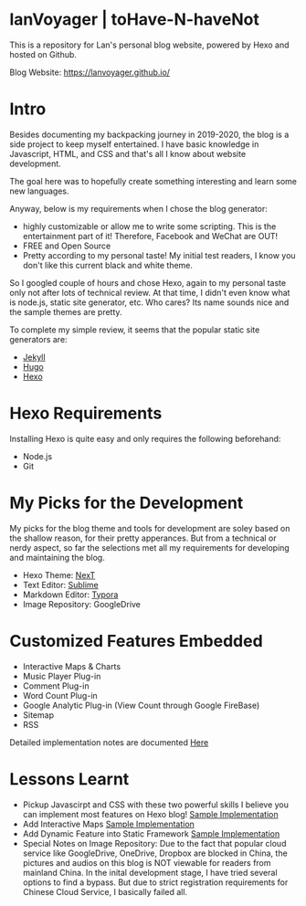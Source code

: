 # lanVoyager | toHave-N-haveNot

This is a repository for Lan's personal blog website, powered by Hexo and hosted on Github. 

Blog Website: https://lanvoyager.github.io/

# Intro

Besides documenting my backpacking journey in 2019-2020, the blog is a side project to keep myself entertained. I have basic knowledge in Javascript, HTML, and CSS and that's all I know about website development. 

The goal here was to hopefully create something interesting and learn some new languages.

Anyway, below is my requirements when I chose the blog generator:

- highly customizable or allow me to write some scripting. This is the entertainment part of it! Therefore, Facebook and WeChat are OUT! 
- FREE and Open Source
- Pretty according to my personal taste! My initial test readers, I know you don't like this current black and white theme. 

So I googled couple of hours and chose Hexo, again to my personal taste only not after lots of technical review. At that time, I didn't even know what is node.js, static site generator, etc. Who cares? Its name sounds nice and the sample themes are pretty.

To complete my simple review, it seems that the popular static site generators are:

- [Jekyll](https://jekyllrb.com/)
- [Hugo](https://gohugo.io/)
- [Hexo](https://hexo.io/)

# Hexo Requirements
Installing Hexo is quite easy and only requires the following beforehand:

- Node.js 
- Git

# My Picks for the Development
My picks for the blog theme and tools for development are soley based on the shallow reason, for their pretty apperances. But from a technical or nerdy aspect, so far the selections met all my requirements for developing and maintaining the blog.
- Hexo Theme: [NexT](https://github.com/theme-next/hexo-theme-next)
- Text Editor: [Sublime](https://www.sublimetext.com/)
- Markdown Editor: [Typora](https://typora.io/)
- Image Repository: GoogleDrive 

# Customized Features Embedded

- Interactive Maps & Charts
- Music Player Plug-in
- Comment Plug-in 
- Word Count Plug-in
- Google Analytic Plug-in (View Count through Google FireBase)
- Sitemap
- RSS

Detailed implementation notes are documented [Here](https://lanvoyager.github.io/categories/nerdyNotes/)

# Lessons Learnt
- Pickup Javascirpt and CSS with these two powerful skills I believe you can implement most features on Hexo blog! [Sample Implementation](https://lanvoyager.github.io/posts/cc037a0/#more)
- Add Interactive Maps [Sample Implementation](https://lanvoyager.github.io/posts/ddb3530/#more)
- Add Dynamic Feature into Static Framework [Sample Implementation](https://lanvoyager.github.io/posts/2ef3ae62/)
- Special Notes on Image Repository: Due to the fact that popular cloud service like GoogleDrive, OneDrive, Dropbox are blocked in China, the pictures and audios on this blog is NOT viewable for readers from mainland China. In the inital development stage, I have tried several options to find a bypass. But due to strict registration requirements for Chinese Cloud Service, I basically failed all. 
